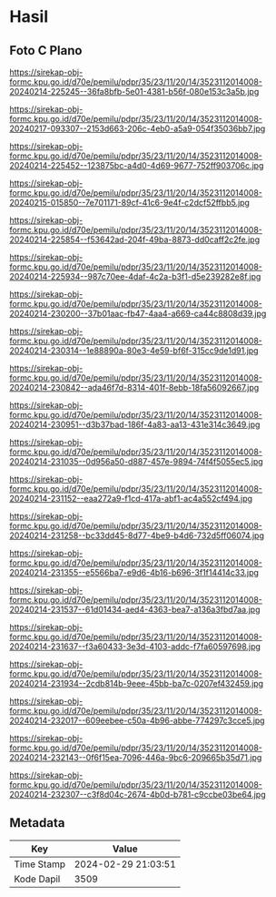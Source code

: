 # Hasil

## Foto C Plano

https://sirekap-obj-formc.kpu.go.id/d70e/pemilu/pdpr/35/23/11/20/14/3523112014008-20240214-225245--36fa8bfb-5e01-4381-b56f-080e153c3a5b.jpg

https://sirekap-obj-formc.kpu.go.id/d70e/pemilu/pdpr/35/23/11/20/14/3523112014008-20240217-093307--2153d663-206c-4eb0-a5a9-054f35036bb7.jpg

https://sirekap-obj-formc.kpu.go.id/d70e/pemilu/pdpr/35/23/11/20/14/3523112014008-20240214-225452--123875bc-a4d0-4d69-9677-752ff903706c.jpg

https://sirekap-obj-formc.kpu.go.id/d70e/pemilu/pdpr/35/23/11/20/14/3523112014008-20240215-015850--7e701171-89cf-41c6-9e4f-c2dcf52ffbb5.jpg

https://sirekap-obj-formc.kpu.go.id/d70e/pemilu/pdpr/35/23/11/20/14/3523112014008-20240214-225854--f53642ad-204f-49ba-8873-dd0caff2c2fe.jpg

https://sirekap-obj-formc.kpu.go.id/d70e/pemilu/pdpr/35/23/11/20/14/3523112014008-20240214-225934--987c70ee-4daf-4c2a-b3f1-d5e239282e8f.jpg

https://sirekap-obj-formc.kpu.go.id/d70e/pemilu/pdpr/35/23/11/20/14/3523112014008-20240214-230200--37b01aac-fb47-4aa4-a669-ca44c8808d39.jpg

https://sirekap-obj-formc.kpu.go.id/d70e/pemilu/pdpr/35/23/11/20/14/3523112014008-20240214-230314--1e88890a-80e3-4e59-bf6f-315cc9de1d91.jpg

https://sirekap-obj-formc.kpu.go.id/d70e/pemilu/pdpr/35/23/11/20/14/3523112014008-20240214-230842--ada46f7d-8314-401f-8ebb-18fa56092667.jpg

https://sirekap-obj-formc.kpu.go.id/d70e/pemilu/pdpr/35/23/11/20/14/3523112014008-20240214-230951--d3b37bad-186f-4a83-aa13-431e314c3649.jpg

https://sirekap-obj-formc.kpu.go.id/d70e/pemilu/pdpr/35/23/11/20/14/3523112014008-20240214-231035--0d956a50-d887-457e-9894-74f4f5055ec5.jpg

https://sirekap-obj-formc.kpu.go.id/d70e/pemilu/pdpr/35/23/11/20/14/3523112014008-20240214-231152--eaa272a9-f1cd-417a-abf1-ac4a552cf494.jpg

https://sirekap-obj-formc.kpu.go.id/d70e/pemilu/pdpr/35/23/11/20/14/3523112014008-20240214-231258--bc33dd45-8d77-4be9-b4d6-732d5ff06074.jpg

https://sirekap-obj-formc.kpu.go.id/d70e/pemilu/pdpr/35/23/11/20/14/3523112014008-20240214-231355--e5566ba7-e9d6-4b16-b696-3f1f14414c33.jpg

https://sirekap-obj-formc.kpu.go.id/d70e/pemilu/pdpr/35/23/11/20/14/3523112014008-20240214-231537--61d01434-aed4-4363-bea7-a136a3fbd7aa.jpg

https://sirekap-obj-formc.kpu.go.id/d70e/pemilu/pdpr/35/23/11/20/14/3523112014008-20240214-231637--f3a60433-3e3d-4103-addc-f7fa60597698.jpg

https://sirekap-obj-formc.kpu.go.id/d70e/pemilu/pdpr/35/23/11/20/14/3523112014008-20240214-231934--2cdb814b-9eee-45bb-ba7c-0207ef432459.jpg

https://sirekap-obj-formc.kpu.go.id/d70e/pemilu/pdpr/35/23/11/20/14/3523112014008-20240214-232017--609eebee-c50a-4b96-abbe-774297c3cce5.jpg

https://sirekap-obj-formc.kpu.go.id/d70e/pemilu/pdpr/35/23/11/20/14/3523112014008-20240214-232143--0f6f15ea-7096-446a-9bc6-209665b35d71.jpg

https://sirekap-obj-formc.kpu.go.id/d70e/pemilu/pdpr/35/23/11/20/14/3523112014008-20240214-232307--c3f8d04c-2674-4b0d-b781-c9ccbe03be64.jpg


## Metadata

| Key        | Value               |
| ---------- | ------------------- |
| Time Stamp | 2024-02-29 21:03:51 |
| Kode Dapil | 3509                |



